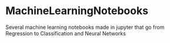 # MachineLearningNotebooks
Several machine learning notebooks made in jupyter that go from Regression to Classification and Neural Networks

